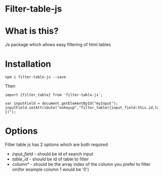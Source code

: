 # Filter-table-js

# What is this?
Js package which allows easy filtering of html tables

# Installation
`npm i filter-table-js --save`

Then

```
import {filter_table} from 'filter-table-js';

var inputField = document.getElementById("myInput");  
inputField.setAttribute("onkeyup","filter_table({input_field:this.id,table_id:'myTable',column:0 })");
```

# Options

Filter table js has 2 options which are both required
* *input_field* - should be id of search input
* *table_id* - should be id of table to filter
* column* - should be the array index of the column you prefer to filter on(for example column 1 would be '0')
